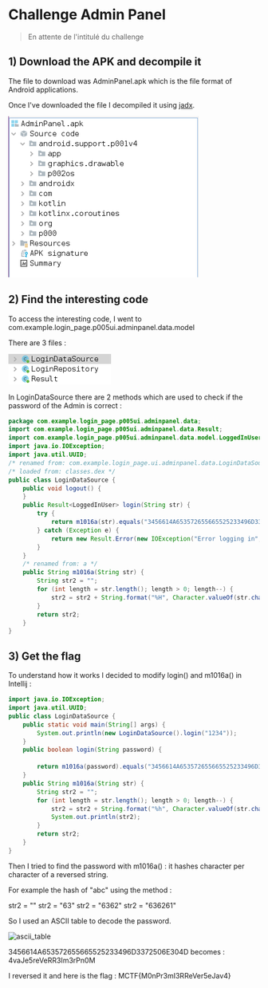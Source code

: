 # Challenge Admin Panel

> En attente de l'intitulé du challenge
## 1) Download the APK and decompile it

The file to download was AdminPanel.apk which is the file format of Android applications.

Once I've downloaded the file I decompiled it using [jadx](https://github.com/skylot/jadx).

![jadx](https://github.com/arueco/write-up/blob/main/Midnight%20Flag%20CTF/images/jadx.png)

## 2) Find the interesting code 

To access the interesting code, I went to com.example.login_page.p005ui.adminpanel.data.model

There are 3 files :

![login_files](https://github.com/arueco/write-up/blob/main/Midnight%20Flag%20CTF/images/login_files.png)

In LoginDataSource there are 2 methods which are used to check if the password of the Admin is correct :

```java
package com.example.login_page.p005ui.adminpanel.data;
import com.example.login_page.p005ui.adminpanel.data.Result;
import com.example.login_page.p005ui.adminpanel.data.model.LoggedInUser;
import java.io.IOException;
import java.util.UUID;
/* renamed from: com.example.login_page.ui.adminpanel.data.LoginDataSource */
/* loaded from: classes.dex */
public class LoginDataSource {
    public void logout() {
    }
    public Result<LoggedInUser> login(String str) {
        try {
            return m1016a(str).equals("3456614A653572655665525233496D3372506E304D") ? new Result.Success(new LoggedInUser(UUID.randomUUID().toString(), "Admin")) : new Result.Error(new Exception("blep"));
        } catch (Exception e) {
            return new Result.Error(new IOException("Error logging in", e));
        }
    }
    /* renamed from: a */
    public String m1016a(String str) {
        String str2 = "";
        for (int length = str.length(); length > 0; length--) {
            str2 = str2 + String.format("%H", Character.valueOf(str.charAt(length - 1)));
        }
        return str2;
    }
}
```
## 3) Get the flag

To understand how it works I decided to modify login() and m1016a() in Intellij :

```java
import java.io.IOException;
import java.util.UUID;
public class LoginDataSource {
    public static void main(String[] args) {
        System.out.println(new LoginDataSource().login("1234"));
    }
    public boolean login(String password) {
                                     
        return m1016a(password).equals("3456614A653572655665525233496D3372506E304D");
    }
    public String m1016a(String str) {
        String str2 = "";
        for (int length = str.length(); length > 0; length--) {
            str2 = str2 + String.format("%h", Character.valueOf(str.charAt(length - 1)));
            System.out.println(str2);
        }
        return str2;
    }
}
```
Then I tried to find the password with m1016a() : it hashes character per character of a reversed string.

For example the hash of "abc" using the method :

str2 = ""
str2 = "63"
str2 = "6362"
str2 = "636261"

So I used an ASCII table to decode the password.

![ascii_table](https://naveenr.net/content/images/2017/03/ascii-codes.gif)

3456614A653572655665525233496D3372506E304D becomes : 4vaJe5reVeRR3Im3rPn0M 

I reversed it and here is the flag : MCTF{M0nPr3mI3RReVer5eJav4}
